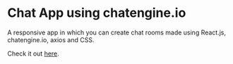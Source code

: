 # Chat App using chatengine.io

A responsive app in which you can create chat rooms made using React.js, chatengine.io, axios and CSS.

Check it out [here](https://chatapp-sable.vercel.app).
